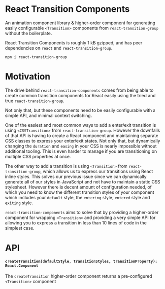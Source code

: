 # React Transition Components

An animation component library & higher-order component for generating easily configurable `<Transition>` components from `react-transition-group` without the boilerplate.

React Transition Components is roughly 1 kB gzipped, and has peer dependencies on `react` and `react-transition-group`.

`npm i react-transition-group`

# Motivation
The drive behind `react-transition-components` comes from being able to create common transition components for React easily using the tried and true `react-transition-group`.

Not only that, but these components need to be easily configurable with a simple API, and minimal context switching.

One of the easiest and most common ways to add a enter/exit transition is using `<CSSTransition>` from `react-transition-group`. However the downfalls of that API is having to create a React component and maintaining separate CSS classes to express your enter/exit states. Not only that, but dynamically changing the `duration` and `easing` in your CSS is nearly impossible without additional tooling. This is even harder to manage if you are transitioning on multiple CSS properties at once.

The other way to add a transition is using `<Transition>` from `react-transition-group`, which allows us to express our transitions using React inline styles. This solves our previous issue since we can dynamically generate all of our styles in JavaScript and not have to maintain a static CSS stylesheet. However there is decent amount of configuration needed, of which you need to know the different transition styles of your component which includes your `default` style, the `entering` style, `entered` style and `exiting` style.

`react-transition-components`  aims to solve that by providing a higher-order component for wrapping `<Transition>` and providing a very simple API for allowing you to express a transition in less than 10 lines of code in the simplest case.

# API
#### `createTransition(defaultStyle, transitionStyles, transitionProperty): React.Component`

The `createTransition` higher-order component returns a pre-configured `<Transition>` component

